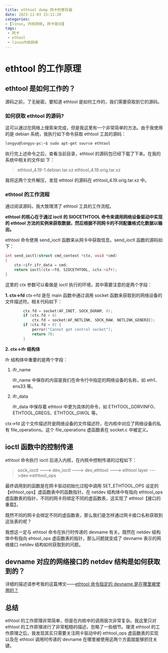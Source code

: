 ```yaml
---
title: ethtool dump 网卡的寄存器
date: 2023-11-03 15:11:20
categories:
- [linux, 内核网络, 网卡驱动]
tags:
 - 网卡
 - ethool
 - linux内核网络
---
```

# ethtool 的工作原理

## ethtool 是如何工作的？

源码之前，了无秘密。要知道 ethtool 是如何工作的，我们需要获取到它的源码。

### 如何获取 ethtool 的源码?

这可以通过在网络上搜索来完成，但是我这里有一个非常简单的方法。由于我使用的是 debian 系统，我执行如下命令获取 ethtool 工具的源码：

```bash
longyu@longyu-pc:~$ sudo apt-get source ethtool
```

执行完上述命令之后，查看当前目录，ethtool 的源码包已经下载了下来。在我的系统中相关的文件如
下：

> ethtool_4.19-1.debian.tar.xz
> ethtool_4.19.orig.tar.xz

我将这两个文件解压，发现 ethtool 的源码在 ethtool_4.19.orig.tar.xz 中。

### ethtool 的工作流程

通过阅读源码，我大致理清了 ethtool 工具的工作流程。

**ethtool 的核心在于通过 ioctl 的 SIOCETHTOOL 命令来调用网络设备驱动中实现的 ethtool 方法的实例来获取数据，然后根据不同网卡的不同配置格式化数据以输出。**

ethtool 命令使用 send_ioctl 函数来从网卡中获取信息。send_ioctl 函数的源码如下：

```c
int send_ioctl(struct cmd_context *ctx, void *cmd)
{
	ctx->ifr.ifr_data = cmd;
	return ioctl(ctx->fd, SIOCETHTOOL, &ctx->ifr);
}
```

这里的 ctx 参数可以看做是 ioctl 执行的环境，其中需要注意的是两个字段：

**1. ctx->fd**
	ctx->fd 是在 main 函数中通过调用 socket 函数来获取到的网络设备的文件描述符。相关代码如下：

```c
		ctx.fd = socket(AF_INET, SOCK_DGRAM, 0);
		if (ctx.fd < 0)
			ctx.fd = socket(AF_NETLINK, SOCK_RAW, NETLINK_GENERIC);
		if (ctx.fd < 0) {
			perror("Cannot get control socket");
			return 70;
		}
```

**2. ctx->ifr 结构体**

ifr 结构体中重要的是两个字段：

1. ifr_name

   ifr_name 中保存的内容是我们在命令行中指定的网络设备的名称，如 eth1、ens33 等。
2. ifr_data

   ifr_data 中保存着 ethtool 中更为具体的命令，如 ETHTOOL_GDRVINFO、ETHTOOL_GREGS、ETHTOOL_GWOL 等。

ctx->fd 这个文件描述符是网络设备的文件描述符，在内核中对应了网络设备的私有 file_operations。这个 file_operations 虚函数表在 socket.c 中被定义。

## ioctl 函数中的控制传递

ethtool 命令执行 ioctl 后进入内核，在内核中控制传递的过程如下：

> sock_ioctl ---> dev_ioctl ---> dev_ethtool ---> ethtool layer --->dev->ethtool_ops

最终调用到的函数是在网卡驱动初始化过程中调用 SET_ETHTOOL_OPS 设定的【ethtool_ops】虚函数表中的函数指针。在 netdev 结构体中有指向 ethtool_ops 虚函数表的指针，不同的网卡将绑定不同的虚函数表，这实现了 ethtool【接口的重载】。

既然不同的网卡会绑定不同的虚函数表，那么我们是怎样通过网卡接口名称获取到这张表的呢？

我想这一定与 ethtool 命令在执行时传递的 devname 有关。既然在 netdev 结构体中有指向 ehtool_ops 虚函数表的指针，那么问题就变成了 devname 表示的网络接口 netdev 结构如何获取到的问题。

## devname 对应的网络接口的 netdev 结构是如何获取到的？

详细的描述请参考我的这篇博文——[ethtool 命令指定的 devname 是在哪里被使用的？](https://blog.csdn.net/Longyu_wlz/article/details/103249749)

## 总结

ethtool 的工作原理非常简单，但是在内核中的调用层次非常复杂。我这里只对 ethtool 的工作原理进行了非常粗糙的描述，忽略了一些细节。理清 ethtool 的工作原理之后，我发现其实只需要关注网卡驱动中的 ethtool_ops 虚函数表的实现以及在 ethtool 调用时传递的 devname 在哪里被使用这两个方面就能够抓住关键。
